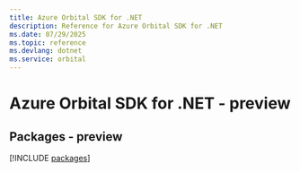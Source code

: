 ```yaml
---
title: Azure Orbital SDK for .NET
description: Reference for Azure Orbital SDK for .NET
ms.date: 07/29/2025
ms.topic: reference
ms.devlang: dotnet
ms.service: orbital
---
```

# Azure Orbital SDK for .NET - preview
## Packages - preview
[!INCLUDE [packages](orbital-index.md)]